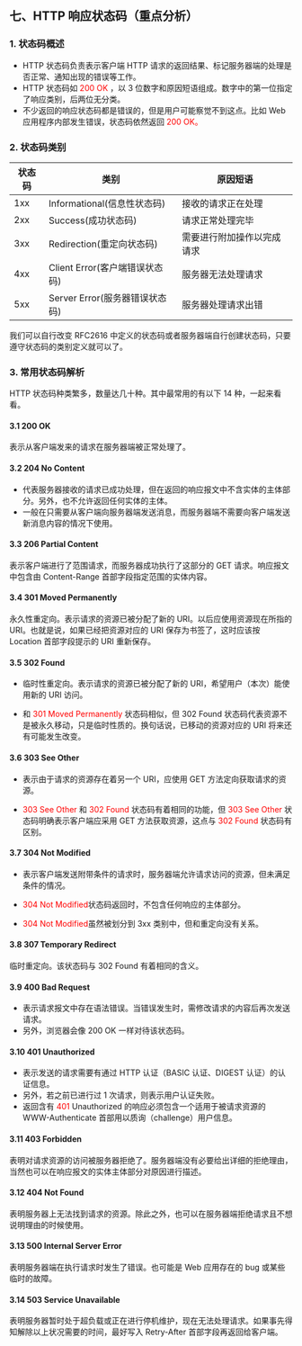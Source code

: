 <!--
 * @Author: your name
 * @Date: 2020-04-28 16:13:11
 * @LastEditTime: 2020-04-28 16:48:24
 * @LastEditors: Please set LastEditors
 * @Description: In User Settings Edit
 * @FilePath: /webNotes/http/7.md
 -->

## 七、HTTP 响应状态码（重点分析）

### 1. 状态码概述

- HTTP 状态码负责表示客户端 HTTP 请求的返回结果、标记服务器端的处理是否正常、通知出现的错误等工作。
- HTTP 状态码如 <font color=red>200 OK</font> ，以 3 位数字和原因短语组成。数字中的第一位指定了响应类别，后两位无分类。
- 不少返回的响应状态码都是错误的，但是用户可能察觉不到这点。比如 Web 应用程序内部发生错误，状态码依然返回 <font color=red>200 OK。</font>

### 2. 状态码类别

| 状态码 | 类别                           | 原因短语                   |
| ------ | ------------------------------ | -------------------------- |
| 1xx    | Informational(信息性状态码)    | 接收的请求正在处理         |
| 2xx    | Success(成功状态码)            | 请求正常处理完毕           |
| 3xx    | Redirection(重定向状态码)      | 需要进行附加操作以完成请求 |
| 4xx    | Client Error(客户端错误状态码) | 服务器无法处理请求         |
| 5xx    | Server Error(服务器错误状态码) | 服务器处理请求出错         |

我们可以自行改变 RFC2616 中定义的状态码或者服务器端自行创建状态码，只要遵守状态码的类别定义就可以了。

### 3. 常用状态码解析

HTTP 状态码种类繁多，数量达几十种。其中最常用的有以下 14 种，一起来看看。

#### 3.1 200 OK

表示从客户端发来的请求在服务器端被正常处理了。

#### 3.2 204 No Content

- 代表服务器接收的请求已成功处理，但在返回的响应报文中不含实体的主体部分。另外，也不允许返回任何实体的主体。
- 一般在只需要从客户端向服务器端发送消息，而服务器端不需要向客户端发送新消息内容的情况下使用。

#### 3.3 206 Partial Content

表示客户端进行了范围请求，而服务器成功执行了这部分的 GET 请求。响应报文中包含由 Content-Range 首部字段指定范围的实体内容。

#### 3.4 301 Moved Permanently

永久性重定向。表示请求的资源已被分配了新的 URI。以后应使用资源现在所指的 URI。也就是说，如果已经把资源对应的 URI 保存为书签了，这时应该按 Location 首部字段提示的 URI 重新保存。

#### 3.5 302 Found

- 临时性重定向。表示请求的资源已被分配了新的 URI，希望用户（本次）能使用新的 URI 访问。

- 和 <font color=red>301 Moved Permanently</font> 状态码相似，但 302 Found 状态码代表资源不是被永久移动，只是临时性质的。换句话说，已移动的资源对应的 URI 将来还有可能发生改变。

#### 3.6 303 See Other

- 表示由于请求的资源存在着另一个 URI，应使用 GET 方法定向获取请求的资源。

- <font color=red>303 See Other</font> 和 <font color=red>302 Found</font> 状态码有着相同的功能，但 <font color=red>303 See Other</font> 状态码明确表示客户端应采用 GET 方法获取资源，这点与 <font color=red>302 Found</font> 状态码有区别。

#### 3.7 304 Not Modified

- 表示客户端发送附带条件的请求时，服务器端允许请求访问的资源，但未满足条件的情况。

- <font color=red>304 Not Modified</font>状态码返回时，不包含任何响应的主体部分。
- <font color=red>304 Not Modified</font>虽然被划分到 3xx 类别中，但和重定向没有关系。

#### 3.8 307 Temporary Redirect

临时重定向。该状态码与 302 Found 有着相同的含义。

#### 3.9 400 Bad Request

- 表示请求报文中存在语法错误。当错误发生时，需修改请求的内容后再次发送请求。
- 另外，浏览器会像 200 OK 一样对待该状态码。

#### 3.10 401 Unauthorized

- 表示发送的请求需要有通过 HTTP 认证（BASIC 认证、DIGEST 认证）的认证信息。
- 另外，若之前已进行过 1 次请求，则表示用户认证失败。
- 返回含有 <font color=red>401</font> Unauthorized 的响应必须包含一个适用于被请求资源的 WWW-Authenticate 首部用以质询（challenge）用户信息。

#### 3.11 403 Forbidden

表明对请求资源的访问被服务器拒绝了。服务器端没有必要给出详细的拒绝理由，当然也可以在响应报文的实体主体部分对原因进行描述。

#### 3.12 404 Not Found

表明服务器上无法找到请求的资源。除此之外，也可以在服务器端拒绝请求且不想说明理由的时候使用。

#### 3.13 500 Internal Server Error

表明服务器端在执行请求时发生了错误。也可能是 Web 应用存在的 bug 或某些临时的故障。

#### 3.14 503 Service Unavailable

表明服务器暂时处于超负载或正在进行停机维护，现在无法处理请求。如果事先得知解除以上状况需要的时间，最好写入 Retry-After 首部字段再返回给客户端。
